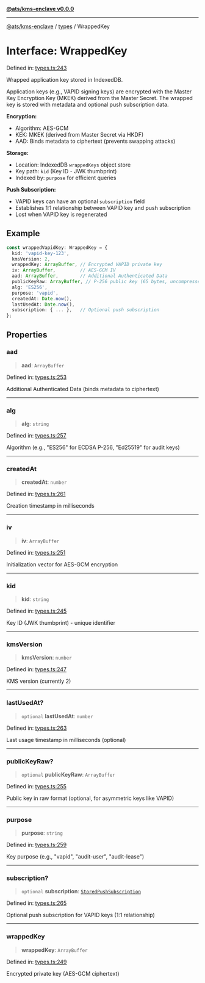 [**@ats/kms-enclave v0.0.0**](../../README.md)

***

[@ats/kms-enclave](../../README.md) / [types](../README.md) / WrappedKey

# Interface: WrappedKey

Defined in: [types.ts:243](https://github.com/your-org/ats-kms/blob/main/src/v2/types.ts#L243)

Wrapped application key stored in IndexedDB.

Application keys (e.g., VAPID signing keys) are encrypted with the Master Key
Encryption Key (MKEK) derived from the Master Secret. The wrapped key is stored
with metadata and optional push subscription data.

**Encryption:**
- Algorithm: AES-GCM
- KEK: MKEK (derived from Master Secret via HKDF)
- AAD: Binds metadata to ciphertext (prevents swapping attacks)

**Storage:**
- Location: IndexedDB `wrappedKeys` object store
- Key path: `kid` (Key ID - JWK thumbprint)
- Indexed by: `purpose` for efficient queries

**Push Subscription:**
- VAPID keys can have an optional `subscription` field
- Establishes 1:1 relationship between VAPID key and push subscription
- Lost when VAPID key is regenerated

## Example

```typescript
const wrappedVapidKey: WrappedKey = {
  kid: 'vapid-key-123',
  kmsVersion: 2,
  wrappedKey: ArrayBuffer, // Encrypted VAPID private key
  iv: ArrayBuffer,         // AES-GCM IV
  aad: ArrayBuffer,        // Additional Authenticated Data
  publicKeyRaw: ArrayBuffer, // P-256 public key (65 bytes, uncompressed)
  alg: 'ES256',
  purpose: 'vapid',
  createdAt: Date.now(),
  lastUsedAt: Date.now(),
  subscription: { ... },   // Optional push subscription
};
```

## Properties

### aad

> **aad**: `ArrayBuffer`

Defined in: [types.ts:253](https://github.com/your-org/ats-kms/blob/main/src/v2/types.ts#L253)

Additional Authenticated Data (binds metadata to ciphertext)

***

### alg

> **alg**: `string`

Defined in: [types.ts:257](https://github.com/your-org/ats-kms/blob/main/src/v2/types.ts#L257)

Algorithm (e.g., "ES256" for ECDSA P-256, "Ed25519" for audit keys)

***

### createdAt

> **createdAt**: `number`

Defined in: [types.ts:261](https://github.com/your-org/ats-kms/blob/main/src/v2/types.ts#L261)

Creation timestamp in milliseconds

***

### iv

> **iv**: `ArrayBuffer`

Defined in: [types.ts:251](https://github.com/your-org/ats-kms/blob/main/src/v2/types.ts#L251)

Initialization vector for AES-GCM encryption

***

### kid

> **kid**: `string`

Defined in: [types.ts:245](https://github.com/your-org/ats-kms/blob/main/src/v2/types.ts#L245)

Key ID (JWK thumbprint) - unique identifier

***

### kmsVersion

> **kmsVersion**: `number`

Defined in: [types.ts:247](https://github.com/your-org/ats-kms/blob/main/src/v2/types.ts#L247)

KMS version (currently 2)

***

### lastUsedAt?

> `optional` **lastUsedAt**: `number`

Defined in: [types.ts:263](https://github.com/your-org/ats-kms/blob/main/src/v2/types.ts#L263)

Last usage timestamp in milliseconds (optional)

***

### publicKeyRaw?

> `optional` **publicKeyRaw**: `ArrayBuffer`

Defined in: [types.ts:255](https://github.com/your-org/ats-kms/blob/main/src/v2/types.ts#L255)

Public key in raw format (optional, for asymmetric keys like VAPID)

***

### purpose

> **purpose**: `string`

Defined in: [types.ts:259](https://github.com/your-org/ats-kms/blob/main/src/v2/types.ts#L259)

Key purpose (e.g., "vapid", "audit-user", "audit-lease")

***

### subscription?

> `optional` **subscription**: [`StoredPushSubscription`](StoredPushSubscription.md)

Defined in: [types.ts:265](https://github.com/your-org/ats-kms/blob/main/src/v2/types.ts#L265)

Optional push subscription for VAPID keys (1:1 relationship)

***

### wrappedKey

> **wrappedKey**: `ArrayBuffer`

Defined in: [types.ts:249](https://github.com/your-org/ats-kms/blob/main/src/v2/types.ts#L249)

Encrypted private key (AES-GCM ciphertext)
